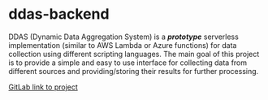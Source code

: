 # ddas-backend

DDAS (Dynamic Data Aggregation System) is a ___prototype___ serverless implementation (similar to AWS Lambda or Azure
functions) for data collection using different scripting languages. The main goal of this project is to provide a simple
and easy to use interface for collecting data from different sources and providing/storing their results for further
processing.

[GitLab link to project](https://gitlab.com/fer-final-project/ddas-backend)
